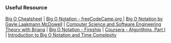 #

### Useful Resource
[Big O Cheatsheet](https://www.bigocheatsheet.com/) | [Big O Notation - freeCodeCamp.org ](https://youtu.be/Mo4vesaut8g) | [Big O Notation by Gayle Laakmann McDowell](https://youtu.be/v4cd1O4zkGw) | [Computer Science and Software Engineering Theory with Briana](https://www.youtube.com/playlist?list=PLWKjhJtqVAbmfoj2Th9fvxhHIeqFO7wOy) | [Big O Notation - Fireship](https://youtu.be/g2o22C3CRfU) | [Coursera - Algorithms, Part I](https://www.coursera.org/learn/introduction-to-algorithms) | [Introduction to Big O Notation and Time Complexity](https://youtu.be/D6xkbGLQesk)

